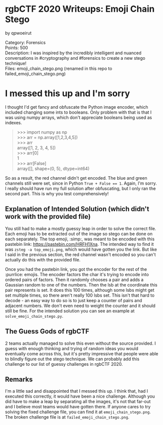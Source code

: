 # rgbCTF 2020 Writeups: Emoji Chain Stego
by qpwoeirut

Category: Forensics<br>
Points: 500<br>
Description: I was inspired by the incredibly intelligent and nuanced conversations in #cryptography and #forensics to create a new stego technique!<br>
Files: emoji_chain_stego.png (renamed in this repo to failed_emoji_chain_stego.png)

# I messed this up and I'm sorry
I thought I'd get fancy and obfuscate the Python image encoder, which included changing some ints to booleans.
Only problem with that is that I was using numpy arrays, which don't appreciate booleans being used as indexes.
>\>\>\> import numpy as np<br>
>\>\>\> arr = np.array([1,2,3,4,5])<br>
>\>\>\> arr<br>
>array([1, 2, 3, 4, 5])<br>
>\>\>\> arr[0]<br>
>1<br>
>\>\>\> arr[False]<br>
>array([], shape=(0, 5), dtype=int64)

So as a result, the red channel didn't get encoded.
The blue and green channels still were set, since in Python `True + False == 1`.
Again, I'm sorry. I really should have run my full solution after obfuscating, but I only ran the second part.
This is why you test comprehensively!

## Explanation of Intended Solution (which didn't work with the provided file)
You still had to make a mostly guessy leap in order to solve the correct file.
Each emoji has to be extracted out of the image so stego can be done on each separately.
The top emoji, :simp:, was meant to be encoded with this pastebin link: https://pastebin.com/HRFH1Xna.
The intended way to find it was `zsteg -a top_emoji.png`, which would have gotten you the link.
But like I said in the previous section, the red channel wasn't encoded so you can't actually do this with the provided file.

Once you had the pastebin link, you got the encoder for the rest of the :purrlice: emojis.
The encoder factors the char it's trying to encode into ordered pairs of factors.
Then it randomly chooses a pair and adds a Gaussian random to one of the numbers.
Then the lsb at the coordinate this pair represents is set.
It does this 100 times, although some lsbs might get set multiple times, so there aren't really 100 lsbs set.
This isn't that hard to decode - an easy way to do so is to just keep a counter of pairs and adjacent numbers.
We don't even need to weight the counter and it should still be fine.
For the intended solution you can see an example at `solve_emoji_chain_stego.py`.

## The Guess Gods of rgbCTF
2 teams actually managed to solve this even without the source provided.
I guess with enough thinking and trying of random ideas you would eventually come across this, but it's pretty impressive that people were able to blindly figure out the stego technique.
We can probably add this challenge to our list of guessy challenges in rgbCTF 2020.


## Remarks
I'm a little sad and disappointed that I messed this up. I think that, had I executed this correctly, it would have been a nice challenge.
Although you did have to make a leap by separating all the images, it's not that far-out and I believe most teams would have gotten there.
If anyone cares to try solving the fixed challenge file, you can find it at `emoji_chain_stego.png`.
The broken challenge file is at `failed_emoji_chain_stego.png`.